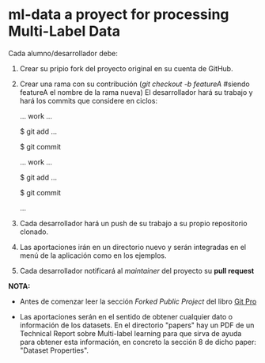 # ml-data a proyect for processing Multi-Label Data
Cada alumno/desarrollador debe:
1. Crear su pripio fork del proyecto original en su cuenta de GitHub.
2. Crear una rama con su contribución (_git checkout -b featureA_ #siendo featureA el nombre de la rama nueva)
  El desarrollador hará su trabajo y hará los commits que considere en ciclos:
  
      ... work ...

    $ git add ...

    $ git commit

      ... work ...

    $ git add ...

    $ git commit

    ...

3. Cada desarrollador hará un push de su trabajo a su propio repositorio clonado.

4. Las aportaciones irán en un directorio nuevo y serán integradas en el menú de la aplicación como en los ejemplos.

4. Cada desarrollador notificará al _maintainer_ del proyecto su **pull request**

**NOTA:**
- Antes de comenzar leer la sección _Forked Public Project_ del libro [Git Pro](https://git-scm.com/book/en/v2/Distributed-Git-Contributing-to-a-Project)

- Las aportaciones serán en el sentido de obtener cualquier dato o información de los datasets. En el directorio "papers" hay un PDF de un Technical Report sobre Multi-label learning para que sirva de ayuda para obtener esta información, en concreto la sección 8 de dicho paper: "Dataset Properties".
